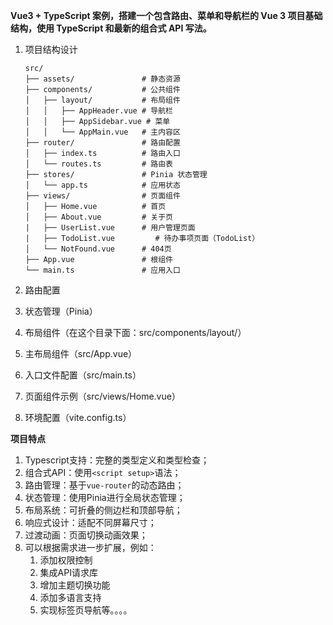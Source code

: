**Vue3 + TypeScript 案例，搭建一个包含路由、菜单和导航栏的 Vue 3 项目基础结构，使用 TypeScript 和最新的组合式 API 写法。**

1. 项目结构设计
    ```
    src/
    ├── assets/               # 静态资源
    ├── components/           # 公共组件
    │   ├── layout/           # 布局组件
    │   │   ├── AppHeader.vue # 导航栏
    │   │   ├── AppSidebar.vue # 菜单
    │   │   └── AppMain.vue   # 主内容区
    ├── router/               # 路由配置
    │   ├── index.ts          # 路由入口
    │   └── routes.ts         # 路由表
    ├── stores/               # Pinia 状态管理
    │   └── app.ts            # 应用状态
    ├── views/                # 页面组件
    │   ├── Home.vue          # 首页
    │   ├── About.vue         # 关于页
    |   ├── UserList.vue      # 用户管理页面
    |   ├── TodoList.vue         # 待办事项页面（TodoList）
    │   └── NotFound.vue      # 404页
    ├── App.vue               # 根组件
    └── main.ts               # 应用入口
    ```

2. 路由配置
3. 状态管理（Pinia）
4. 布局组件（在这个目录下面：src/components/layout/）
5. 主布局组件（src/App.vue）
6. 入口文件配置（src/main.ts）
7. 页面组件示例（src/views/Home.vue）
8. 环境配置（vite.config.ts）

**项目特点**
1. Typescript支持：完整的类型定义和类型检查；
2. 组合式API：使用`<script setup>`语法；
3. 路由管理：基于`vue-router`的动态路由；
4. 状态管理：使用Pinia进行全局状态管理；
5. 布局系统：可折叠的侧边栏和顶部导航；
6. 响应式设计：适配不同屏幕尺寸；
7. 过渡动画：页面切换动画效果；
8. 可以根据需求进一步扩展，例如：
    1. 添加权限控制
    2. 集成API请求库
    3. 增加主题切换功能
    4. 添加多语言支持
    5. 实现标签页导航等。。。。





